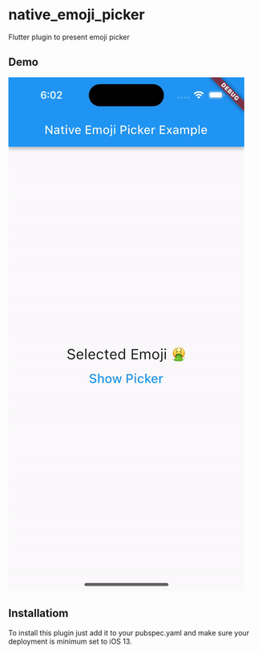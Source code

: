 # native_emoji_picker

Flutter plugin to present emoji picker

## Demo

![](https://github.com/c2p-cmd/native_emoji_picker_plugin/blob/main/emoji-picker-demo.gif)


## Installatiom

To install this plugin just add it to your pubspec.yaml and make sure your deployment is minimum set to iOS 13.
